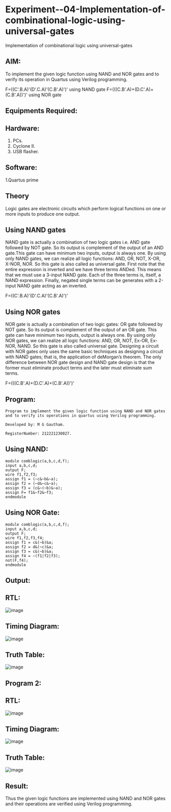 # Experiment--04-Implementation-of-combinational-logic-using-universal-gates
Implementation of combinational logic using universal-gates
 
## AIM:
To implement the given logic function using NAND and NOR gates and to verify its operation in Quartus using Verilog programming.

F=((C'.B.A)'(D'.C.A)'(C.B'.A)')' using NAND gate
F=(((C.B'.A)+(D.C'.A)+(C.B'.A))')' using NOR gate
## Equipments Required:
## Hardware:
1. PCs.
2. Cyclone II.
3. USB flasher.
## Software:
1.Quartus prime

## Theory
Logic gates are electronic circuits which perform logical functions on one or more inputs to produce one output. 

## Using NAND gates
NAND gate is actually a combination of two logic gates i.e. AND gate followed by NOT gate. So its output is complement of the output of an AND gate.This gate can have minimum two inputs, output is always one. By using only NAND gates, we can realize all logic functions: AND, OR, NOT, X-OR, X-NOR, NOR. So this gate is also called as universal gate. First note that the entire expression is inverted and we have three terms ANDed. This means that we must use a 3-input NAND gate. Each of the three terms is, itself, a NAND expression. Finally, negated single terms can be generates with a 2-input NAND gate acting as an inverted.

F=((C'.B.A)'(D'.C.A)'(C.B'.A)')'

## Using NOR gates
NOR gate is actually a combination of two logic gates: OR gate followed by NOT gate. So its output is complement of the output of an OR gate. This gate can have minimum two inputs, output is always one. By using only NOR gates, we can realize all logic functions: AND, OR, NOT, Ex-OR, Ex-NOR, NAND. So this gate is also called universal gate. Designing a circuit with NOR gates only uses the same basic techniques as designing a circuit with NAND gates; that is, the application of deMorgan’s theorem. The only difference between NOR gate design and NAND gate design is that the former must eliminate product terms and the later must eliminate sum terms.

F=(((C.B'.A)+(D.C'.A)+(C.B'.A))')'

## Program:
~~~
Program to implement the given logic function using NAND and NOR gates 
and to verify its operations in quartus using Verilog programming.

Developed by: M G Gautham.

RegisterNumber: 212221230027. 
~~~
## Using NAND:
~~~
module comblogic(a,b,c,d,f);
input a,b,c,d;
output F;
wire f1,f2,f3;
assign f1 = (~c&~b&~a);
assign f2 = (~d&~c&~a);
assign f3 = (c&~(~b)&~a);
assign F= f1&~f2&~f3;
endmodule
~~~
## Using NOR Gate:
~~~
module comblogic(a,b,c,d,f);
input a,b,c,d;
output F;
wire f1,f2,f3,f4;
assign f1 = c&(~b)&a;
assign f2 = d&(~c)&a;
assign f3 = c&(~b)&a;
assign f4 = ~(f1|f2|f3);
not(F,f4);
endmodule
~~~

## Output:
## RTL:
![image](https://user-images.githubusercontent.com/93427248/200048771-c136cdb9-73a1-446d-82bb-b8fd93415f85.png)
## Timing Diagram:
![image](https://user-images.githubusercontent.com/93427248/200048816-54769f72-84b2-4869-8b18-9c43c4639af7.png)
## Truth Table:
![image](https://user-images.githubusercontent.com/93427248/200048913-f2ad28bc-b281-4e38-bfec-6d8bc929d66b.png)
## Program 2:
## RTL:
![image](https://user-images.githubusercontent.com/93427248/200048996-c6f3a920-a154-45da-b308-fe48fc5bc4c0.png)
## Timing Diagram:
![image](https://user-images.githubusercontent.com/93427248/200049052-74bc178f-0f58-443a-872f-c8c6ef804f57.png)
## Truth Table:
![image](https://user-images.githubusercontent.com/93427248/200049124-712f58d8-a844-479b-9314-c2fea54d917d.png)
## Result:
Thus the given logic functions are implemented using NAND and NOR gates and their operations are verified using Verilog programming.

